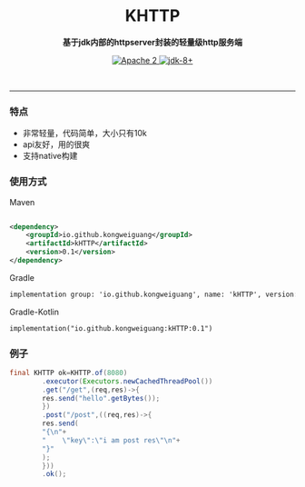<h1 align="center" style="text-align:center;">
  KHTTP
</h1>
<p align="center">
	<strong>基于jdk内部的httpserver封装的轻量级http服务端</strong>
</p>

<p align="center">
    <a target="_blank" href="https://www.apache.org/licenses/LICENSE-2.0.txt">
		<img src="https://img.shields.io/:license-Apache2-blue.svg" alt="Apache 2" />
	</a>
    <a target="_blank" href="https://www.oracle.com/java/technologies/javase/javase-jdk8-downloads.html">
		<img src="https://img.shields.io/badge/JDK-8+-green.svg" alt="jdk-8+" />
	</a>
    <br />
</p>

<br/>

<hr />

### 特点

* 非常轻量，代码简单，大小只有10k
* api友好，用的很爽
* 支持native构建

### 使用方式

Maven

```xml

<dependency>
    <groupId>io.github.kongweiguang</groupId>
    <artifactId>kHTTP</artifactId>
    <version>0.1</version>
</dependency>
```

Gradle

```xml
implementation group: 'io.github.kongweiguang', name: 'kHTTP', version: '0.1'
```

Gradle-Kotlin

```xml
implementation("io.github.kongweiguang:kHTTP:0.1")
```

### 例子

```java
final KHTTP ok=KHTTP.of(8080)
        .executor(Executors.newCachedThreadPool())
        .get("/get",(req,res)->{
        res.send("hello".getBytes());
        })
        .post("/post",((req,res)->{
        res.send(
        "{\n"+
        "    \"key\":\"i am post res\"\n"+
        "}"
        );
        }))
        .ok();

```